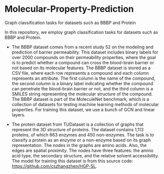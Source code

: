 # Molecular-Property-Prediction
Graph classification tasks for datasets such as BBBP and Protein

In this repository, we employ graph classification tasks for datasets such as BBBP and Protein.

- The BBBP dataset comes from a recent study 52 on the modeling and prediction of barrier permeability. This dataset includes binary labels for over 2000 compounds on their permeability properties, where the goal is to predict whether a compound can cross the blood-brain barrier or not based on its molecular features. The BBBP dataset is stored as a CSV file, where each row represents a compound and each column represents an attribute. The first column is the name of the compound, the second column is a binary label indicating whether the compound can penetrate the blood-brain barrier or not, and the third column is a SMILES string representing the molecular structure of the compound. The BBBP dataset is part of the MoleculeNet benchmark, which is a collection of datasets for testing machine learning methods of molecular properties. For training this dataset, we use a bunch of GCN and linear layers.

- The protein dataset from TUDataset is a collection of graphs that represent the 3D structure of proteins. The dataset contains 1,113 proteins, of which 663 enzymes and 450 non-enzymes. The task is to classify a protein as an enzyme or a non-enzyme based on its graph representation. The nodes in the graphs are amino acids. Also, the edges are spatial proximity. The nodes have three features: the amino acid type, the secondary structure, and the relative solvent accessibility. The model for training this dataset is from this source code:
 https://github.com/cszhangzhen/HGP-SL.


